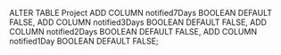 ALTER TABLE Project
ADD COLUMN notified7Days BOOLEAN DEFAULT FALSE,
ADD COLUMN notified3Days BOOLEAN DEFAULT FALSE,
ADD COLUMN notified2Days BOOLEAN DEFAULT FALSE,
ADD COLUMN notified1Day BOOLEAN DEFAULT FALSE;
